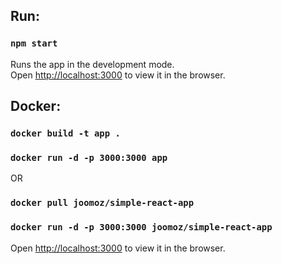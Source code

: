 ## Run:

### `npm start`

Runs the app in the development mode.<br>
Open [http://localhost:3000](http://localhost:3000) to view it in the browser.


## Docker:

### `docker build -t app .`
### `docker run -d -p 3000:3000 app`
OR
### `docker pull joomoz/simple-react-app`
### `docker run -d -p 3000:3000 joomoz/simple-react-app`

Open [http://localhost:3000](http://localhost:3000) to view it in the browser.
